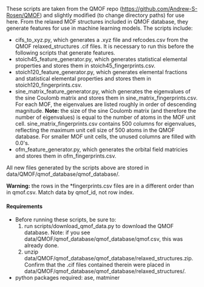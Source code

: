 These scripts are taken from the QMOF repo (https://github.com/Andrew-S-Rosen/QMOF) and slightly modified (to change directory paths) for use here. From the relaxed MOF structures included in QMOF database, they generate features for use in machine learning models. The scripts include:

- cifs_to_xyz.py, which generates a .xyz file and refcodes.csv from the QMOF relaxed_structures .cif files. It is necessary to run this before the following scripts that generate features.
- stoich45_feature_generator.py, which generates statistical elemental properties and stores them in stoich45_fingerprints.csv.
- stoich120_feature_generator.py, which generates elemental fractions and statistical elemental properties and stores them in stoich120_fingerprints.csv.
- sine_matrix_feature_generator.py, which generates the eigenvalues of the sine Coulomb matrix and stores them in sine_matrix_fingerprints.csv. For each MOF, the eigenvalues are listed roughly in order of descending magnitude. __Note:__ the size of the sine Coulomb matrix (and therefore the number of eigenvalues) is equal to the number of atoms in the MOF unit cell. sine_matrix_fingerprints.csv contains 500 columns for eigenvalues, reflecting the maximum unit cell size of 500 atoms in the QMOF database. For smaller MOF unit cells, the unused columns are filled with 0.0's.
- ofm_feature_generator.py, which generates the orbital field matricies and stores them in ofm_fingerprints.csv.

All new files generated by the scripts above are stored in data/QMOF/qmof_database/qmof_database/.

__Warning:__ the rows in the *fingerprints.csv files are in a different order than in qmof.csv. Match data by qmof_id, not row index.

#### Requirements
- Before running these scripts, be sure to:
    1. run scripts/download_qmof_data.py to download the QMOF database. Note: if you see data/QMOF/qmof_database/qmof_database/qmof.csv, this was already done.
    2. unzip data/QMOF/qmof_database/qmof_database/relaxed_structures.zip. Confirm that the .cif files contained therein were placed in data/QMOF/qmof_database/qmof_database/relaxed_structures/.
- python packages required: ase, matminer 
